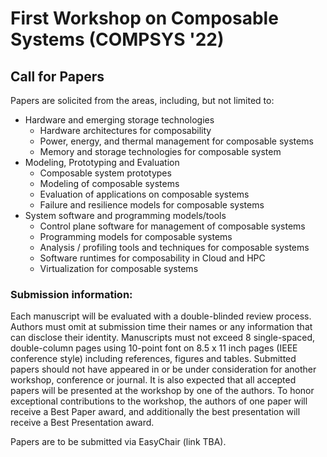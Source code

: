 # First Workshop on Composable Systems (COMPSYS '22)

## Call for Papers
Papers are solicited from the areas, including, but not limited to:
- Hardware and emerging storage technologies
	- Hardware architectures for composability
	- Power, energy, and thermal management for composable systems
	- Memory and storage technologies for composable system
- Modeling, Prototyping and Evaluation
	- Composable system prototypes
	- Modeling of composable systems
	- Evaluation of applications on composable systems
	- Failure and resilience models for composable systems
- System software and programming models/tools
	- Control plane software for management of composable systems 
	- Programming models for composable systems
	- Analysis / profiling tools and techniques for composable systems
	- Software runtimes for composability in Cloud and HPC
	- Virtualization for composable systems


### Submission information:

Each manuscript will be evaluated with a double-blinded review process. Authors must omit at submission time their names or any information that can disclose their identity.
Manuscripts must not exceed 8 single-spaced, double-column pages using 10-point font on 8.5 x 11 inch pages (IEEE conference style) including references, figures and tables. Submitted papers should not have appeared in or be under consideration for another workshop, conference or journal. It is also expected that all accepted papers will be presented at the workshop by one of the authors. To honor exceptional contributions to the workshop, the authors of one paper will receive a Best Paper award, and additionally the best presentation will receive a Best Presentation award.

Papers are to be submitted via EasyChair (link TBA).
